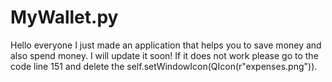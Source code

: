 # MyWallet.py
Hello everyone I just made an application that helps you to save money and also spend money. I will update it soon!
If it does not work please go to the code line 151 and delete the self.setWindowIcon(QIcon(r"expenses.png")). 
